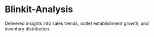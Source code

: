 # Blinkit-Analysis
 Delivered insights into sales trends, outlet establishment growth, and inventory distribution.
